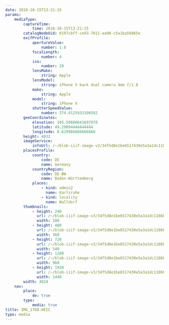 ```yaml
---
date: 2018-10-15T13:21:15
params:
    mediaType:
        captureTime:
            time: 2018-10-15T13:21:15
        catalogNodeUid: 0197cbff-ce93-7011-aa80-c5a1ba56865e
        exifProfile:
            apertureValue:
                number: 1.8
            focalLength:
                number: 4
            iso:
                number: 20
            lensMake:
                string: Apple
            lensModel:
                string: iPhone X back dual camera 4mm f/1.8
            make:
                string: Apple
            model:
                string: iPhone X
            shutterSpeedValue:
                number: 374.8125933106582
        geoCoordinates:
            elevation: 105.50686641697878
            latitude: 49.29094444444444
            longitude: 8.629966666666666
        height: 4032
        imageService:
            infoUrl: /~/blob-iiif-image-v3/34f5d8e1be6517430e5a3a1dc1186b89b7d0e257a45a081ce1b98b5273b604be/info.json
        placesProfile:
            country:
                code: DE
                name: Germany
            countryRegion:
                code: DE-BW
                name: Baden-Württemberg
            places:
                - kind: admin2
                  name: Karlsruhe
                - kind: locality
                  name: Walldorf
        thumbnails:
            - height: 240
              url: /~/blob-iiif-image-v3/34f5d8e1be6517430e5a3a1dc1186b89b7d0e257a45a081ce1b98b5273b604be/full/180%2C240/0/default.jpg
              width: 180
            - height: 480
              url: /~/blob-iiif-image-v3/34f5d8e1be6517430e5a3a1dc1186b89b7d0e257a45a081ce1b98b5273b604be/full/360%2C480/0/default.jpg
              width: 360
            - height: 720
              url: /~/blob-iiif-image-v3/34f5d8e1be6517430e5a3a1dc1186b89b7d0e257a45a081ce1b98b5273b604be/full/540%2C720/0/default.jpg
              width: 540
            - height: 1280
              url: /~/blob-iiif-image-v3/34f5d8e1be6517430e5a3a1dc1186b89b7d0e257a45a081ce1b98b5273b604be/full/960%2C1280/0/default.jpg
              width: 960
            - height: 1920
              url: /~/blob-iiif-image-v3/34f5d8e1be6517430e5a3a1dc1186b89b7d0e257a45a081ce1b98b5273b604be/full/1440%2C1920/0/default.jpg
              width: 1440
        width: 3024
    nav:
        place:
            de: true
        type:
            media: true
title: IMG_1768.HEIC
type: media
---
```

